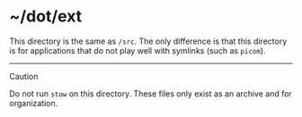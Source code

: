 # ~/dot/ext

This directory is the same as `/src`. The only difference is that this directory is for applications that do not play well with symlinks (such as `picom`).

<hr />

> [!CAUTION]
> Do not run `stow` on this directory. These files only exist as an archive and for organization.
